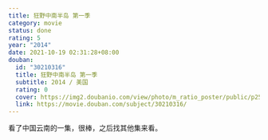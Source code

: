 ```yaml
---
title: 狂野中南半岛 第一季
category: movie
status: done
rating: 5
year: "2014"
date: 2021-10-19 02:31:28+08:00
douban:
  id: "30210316"
  title: 狂野中南半岛 第一季
  subtitle: 2014 / 美国
  rating: 0
  cover: https://img2.doubanio.com/view/photo/m_ratio_poster/public/p2520953963.jpg
  link: https://movie.douban.com/subject/30210316/
---
```


看了中国云南的一集，很棒，之后找其他集来看。
